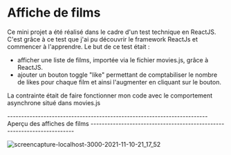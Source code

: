 # Affiche de films

Ce mini projet a été réalisé dans le cadre d'un test technique en ReactJS. C'est grâce à ce test que j'ai pu découvrir le framework ReactJs et commencer à l'apprendre.
Le but de ce test était :
- afficher une liste de films, importée via le fichier movies.js, grâce à ReactJS.
- ajouter un bouton toggle "like" permettant de comptabiliser le nombre de likes pour chaque film et ainsi l'augmenter en cliquant sur le bouton.


La contrainte était de faire fonctionner mon code avec le comportement asynchrone situé dans movies.js

------------------------------------------------------------------------ Aperçu des affiches de films ------------------------------------------------------------------------

![screencapture-localhost-3000-2021-11-10-21_17_52](https://user-images.githubusercontent.com/58372973/141187138-3ae557ce-9def-42fe-820d-645fcd6fa6f7.png)
